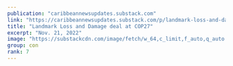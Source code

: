 ```yaml
---
publication: "caribbeannewsupdates.substack.com"
link: "https://caribbeannewsupdates.substack.com/p/landmark-loss-and-damage-deal-at"
title: "Landmark Loss and Damage deal at COP27"
excerpt: "Nov. 21, 2022"
image: "https://substackcdn.com/image/fetch/w_64,c_limit,f_auto,q_auto:good,fl_progressive:steep/https%3A%2F%2Fbucketeer-e05bbc84-baa3-437e-9518-adb32be77984.s3.amazonaws.com%2Fpublic%2Fimages%2F05362488-b1de-46bd-a4ce-6436b54024b3_256x256.png"
group: con
rank: 7
---
```

